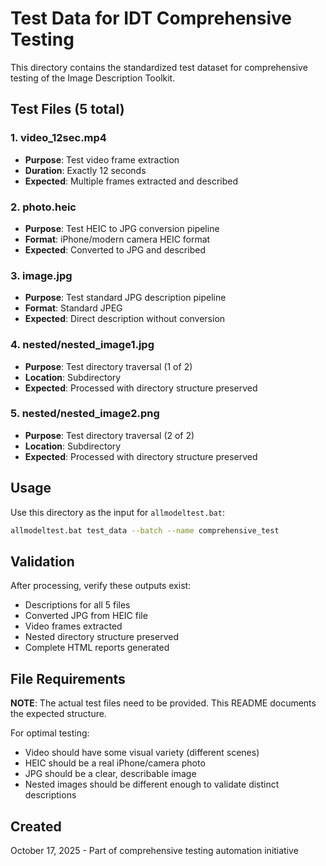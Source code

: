 # Test Data for IDT Comprehensive Testing

This directory contains the standardized test dataset for comprehensive testing of the Image Description Toolkit.

## Test Files (5 total)

### 1. video_12sec.mp4
- **Purpose**: Test video frame extraction
- **Duration**: Exactly 12 seconds
- **Expected**: Multiple frames extracted and described

### 2. photo.heic  
- **Purpose**: Test HEIC to JPG conversion pipeline
- **Format**: iPhone/modern camera HEIC format
- **Expected**: Converted to JPG and described

### 3. image.jpg
- **Purpose**: Test standard JPG description pipeline  
- **Format**: Standard JPEG
- **Expected**: Direct description without conversion

### 4. nested/nested_image1.jpg
- **Purpose**: Test directory traversal (1 of 2)
- **Location**: Subdirectory
- **Expected**: Processed with directory structure preserved

### 5. nested/nested_image2.png
- **Purpose**: Test directory traversal (2 of 2)  
- **Location**: Subdirectory
- **Expected**: Processed with directory structure preserved

## Usage

Use this directory as the input for `allmodeltest.bat`:

```bash
allmodeltest.bat test_data --batch --name comprehensive_test
```

## Validation

After processing, verify these outputs exist:
- Descriptions for all 5 files
- Converted JPG from HEIC file
- Video frames extracted
- Nested directory structure preserved
- Complete HTML reports generated

## File Requirements

**NOTE**: The actual test files need to be provided. This README documents the expected structure.

For optimal testing:
- Video should have some visual variety (different scenes)
- HEIC should be a real iPhone/camera photo
- JPG should be a clear, describable image
- Nested images should be different enough to validate distinct descriptions

## Created

October 17, 2025 - Part of comprehensive testing automation initiative